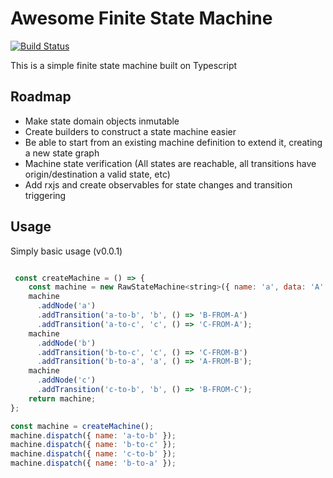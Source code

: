 # Awesome Finite State Machine

[![Build Status](https://travis-ci.org/juancarrey/awsm-fsm.svg?branch=master)](https://travis-ci.org/juancarrey/awsm-fsm)

This is a simple finite state machine built on Typescript

## Roadmap

 * Make state domain objects inmutable
* Create builders to construct a state machine easier
* Be able to start from an existing machine definition to extend it, creating a new state graph
* Machine state verification (All states are reachable, all transitions have origin/destination a valid state, etc)
* Add rxjs and create observables for state changes and transition triggering 

## Usage

Simply basic usage (v0.0.1)
```javascript

 const createMachine = () => {
    const machine = new RawStateMachine<string>({ name: 'a', data: 'A' });
    machine
      .addNode('a')
      .addTransition('a-to-b', 'b', () => 'B-FROM-A')
      .addTransition('a-to-c', 'c', () => 'C-FROM-A');
    machine
      .addNode('b')
      .addTransition('b-to-c', 'c', () => 'C-FROM-B')
      .addTransition('b-to-a', 'a', () => 'A-FROM-B');
    machine
      .addNode('c')
      .addTransition('c-to-b', 'b', () => 'B-FROM-C');
    return machine;
};

const machine = createMachine();
machine.dispatch({ name: 'a-to-b' });
machine.dispatch({ name: 'b-to-c' });
machine.dispatch({ name: 'c-to-b' });
machine.dispatch({ name: 'b-to-a' });
```